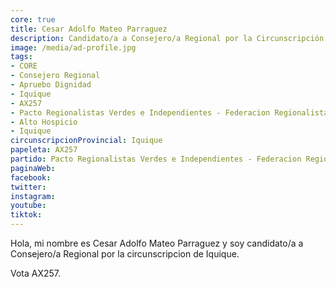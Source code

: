 ```yaml
---
core: true
title: Cesar Adolfo Mateo Parraguez
description: Candidato/a a Consejero/a Regional por la Circunscripción de Iquique
image: /media/ad-profile.jpg
tags:
- CORE
- Consejero Regional
- Apruebo Dignidad
- Iquique
- AX257
- Pacto Regionalistas Verdes e Independientes - Federacion Regionalista Verde Social - Partido Republicano De Chile
- Alto Hospicio
- Iquique
circunscripcionProvincial: Iquique
papeleta: AX257
partido: Pacto Regionalistas Verdes e Independientes - Federacion Regionalista Verde Social - Partido Republicano De Chile
paginaWeb:
facebook:
twitter:
instagram:
youtube:
tiktok:
---
```

Hola, mi nombre es Cesar Adolfo Mateo Parraguez y soy candidato/a a Consejero/a Regional por la circunscripcion de Iquique.

Vota AX257.
